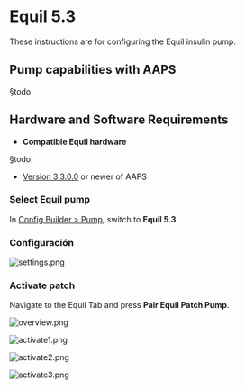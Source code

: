 # Equil 5.3

These instructions are for configuring the Equil insulin pump.

## Pump capabilities with AAPS

§todo

## Hardware and Software Requirements
* **Compatible Equil hardware**

§todo

* [Version 3.3.0.0](#version3300) or newer of AAPS

### Select Equil pump

In [Config Builder > Pump](#Config-Builder-pump), switch to **Equil 5.3**.

### Configuración

![settings.png](../images/Equil/settings.png)

### Activate patch

Navigate to the Equil Tab and press **Pair Equil Patch Pump**.

![overview.png](../images/Equil/overview.png)

![activate1.png](../images/Equil/activate1.png)

![activate2.png](../images/Equil/activate2.png)

![activate3.png](../images/Equil/activate3.png)